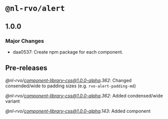 # `@nl-rvo/alert`

## 1.0.0

### Major Changes

- daa0537: Create npm package for each component.

## Pre-releases

_@nl-rvo/component-library-css@1.0.0-alpha.362_:
Changed consended/wide to padding sizes (e.g. `rvo-alert-padding-md`)

_@nl-rvo/component-library-css@1.0.0-alpha.362_:
Added condensed/wide variant

_@nl-rvo/component-library-css@1.0.0-alpha.143_:
Added component
